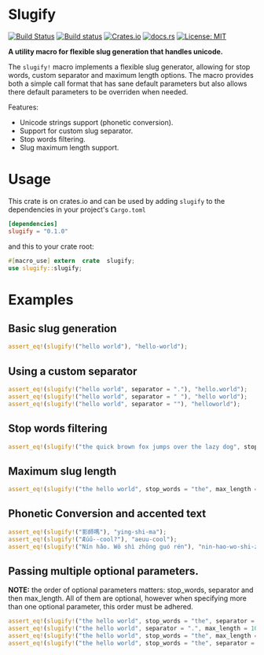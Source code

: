 # Slugify

[![Build Status](https://travis-ci.org/mattgathu/slugify.svg?branch=master)](https://travis-ci.org/mattgathu/slugify)
[![Build status](https://ci.appveyor.com/api/projects/status/tytk45snx8aqoctt?svg=true)](https://ci.appveyor.com/project/mattgathu/slugify)
[![Crates.io](https://img.shields.io/crates/v/slugify.svg)](https://crates.io/crates/slugify)
[![docs.rs](https://docs.rs/slugify/badge.svg)](https://docs.rs/slugify)
[![License: MIT](https://img.shields.io/badge/license-MIT-blue.svg)](LICENSE)

**A utility macro for flexible slug generation that handles unicode.**

The `slugify!` macro implements a flexible slug generator, allowing for stop words, custom separator
and maximum length options. The macro provides both a simple call format that has sane default parameters
but also allows there default parameters to be overriden when needed.

Features:
* Unicode strings support (phonetic conversion).
* Support for custom slug separator.
* Stop words filtering.
* Slug maximum length support.

 

 # Usage

This crate is on crates.io and can be used by adding `slugify` to the dependencies in your project's
`Cargo.toml`

 ```toml
 [dependencies]
 slugify = "0.1.0"
 ```
 
 and this to your crate root:
 
 ```rust
 #[macro_use] extern  crate  slugify;
use slugify::slugify;
```

 # Examples

## Basic slug generation

 ```rust
assert_eq!(slugify!("hello world"), "hello-world");

 ```
 
## Using a custom separator

 ```rust
 assert_eq!(slugify!("hello world", separator = "."), "hello.world");
 assert_eq!(slugify!("hello world", separator = " "), "hello world");
 assert_eq!(slugify!("hello world", separator = ""), "helloworld");
 ```
 
## Stop words filtering
 
```rust
assert_eq!(slugify!("the quick brown fox jumps over the lazy dog", stop_words = "the,fox"), "quick-brown-jumps-over-lazy-dog");
``` 
 
## Maximum slug length 
 
```rust
assert_eq!(slugify!("the hello world", stop_words = "the", max_length = 5), "hello");
 ```

## Phonetic Conversion and accented text

 ```rust
 assert_eq!(slugify!("影師嗎"), "ying-shi-ma");
 assert_eq!(slugify!("Æúű--cool?"), "aeuu-cool");
 assert_eq!(slugify!("Nín hǎo. Wǒ shì zhōng guó rén"), "nin-hao-wo-shi-zhong-guo-ren");
 ``` 
 
## Passing multiple optional parameters. 
 **NOTE:** the order of optional parameters matters: stop_words, separator
 and then max_length. All of them are optional, however when specifying more than one optional parameter, this
 order must be adhered.
 
 ```rust
assert_eq!(slugify!("the hello world", stop_words = "the", separator = "-"), "hello-world");
assert_eq!(slugify!("the hello world", separator = ".", max_length = 10), "the.hello");
assert_eq!(slugify!("the hello world", stop_words = "the", max_length = 5), "hello");
assert_eq!(slugify!("the hello world", stop_words = "the", separator = "-", max_length = 20), "hello-world");
 ``` 
 



